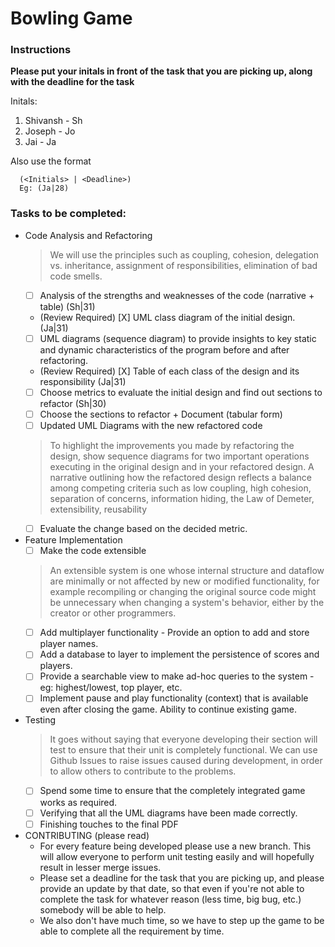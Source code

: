 # Bowling Game 

### Instructions
**Please put your initals in front of the task that you are picking up, along with the deadline for the task**

Initals: 
  1. Shivansh - Sh
  2. Joseph - Jo
  3. Jai - Ja

Also use the format
```
  (<Initials> | <Deadline>) 
  Eg: (Ja|28) 
```

### Tasks to be completed:

* Code Analysis and Refactoring 
  > We will use the principles such as coupling, cohesion, delegation vs. inheritance, assignment of responsibilities, elimination of bad code smells.
  - [ ] Analysis of the strengths and weaknesses of the code (narrative + table) (Sh|31)
  - (Review Required) [X] UML class diagram of the initial design. (Ja|31)
  - [ ] UML diagrams (sequence diagram) to provide insights to key static and dynamic characteristics of the program before and after refactoring.
  - (Review Required) [X] Table of each class of the design and its responsibility (Ja|31)
  - [ ] Choose metrics to evaluate the initial design and find out sections to refactor (Sh|30)
  - [ ] Choose the sections to refactor + Document (tabular form)
  - [ ] Updated UML Diagrams with the new refactored code
  >  To highlight the improvements you made by refactoring the design, show sequence diagrams for two important operations executing in the original design and in your refactored design.
  >  A narrative outlining how the refactored design reflects a balance among competing criteria such as low coupling, high cohesion, separation of concerns, information hiding, the Law of Demeter, extensibility, reusability 
  - [ ] Evaluate the change based on the decided metric.

* Feature Implementation
  - [ ] Make the code extensible 
  > An extensible system is one whose internal structure and dataflow are minimally or not affected by new or modified functionality, for example recompiling or changing the original source code might be unnecessary when changing a system's behavior, either by the creator or other programmers.
  - [ ] Add multiplayer functionality - Provide an option to add and store player names. 
  - [ ] Add a database to layer to implement the persistence of scores and players. 
  - [ ] Provide a searchable view to make ad-hoc queries to the system - eg: highest/lowest, top player, etc.
  - [ ] Implement pause and play functionality (context) that is available even after closing the game. Ability to continue existing game. 
  
* Testing
  > It goes without saying that everyone developing their section will test to ensure that their unit is completely functional. We can use Github Issues to raise issues caused during development, in order to allow others to contribute to the problems. 
  - [ ] Spend some time to ensure that the completely integrated game works as required.
  - [ ] Verifying that all the UML diagrams have been made correctly. 
  - [ ] Finishing touches to the final PDF
 
* CONTRIBUTING (please read)
  - For every feature being developed please use a new branch. This will allow everyone to perform unit testing easily and will hopefully result in lesser merge issues. 
  - Please set a deadline for the task that you are picking up, and please provide an update by that date, so that even if you're not able to complete the task for whatever reason (less time, big bug, etc.) somebody will be able to help. 
  - We also don't have much time, so we have to step up the game to be able to complete all the requirement by time. 
  
